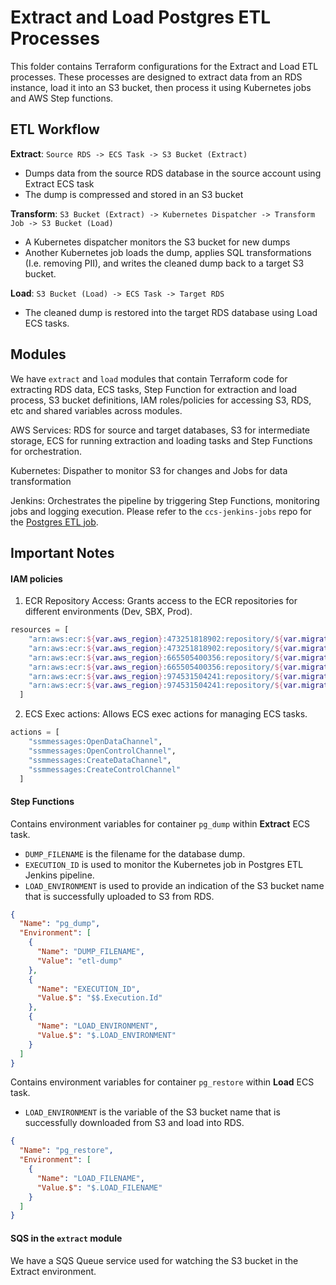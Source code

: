 # Extract and Load Postgres ETL Processes

This folder contains Terraform configurations for the Extract and Load ETL processes.
These processes are designed to extract data from an RDS instance, load it into an S3 bucket, then process it using Kubernetes jobs and AWS Step functions.

## ETL Workflow

**Extract**: `Source RDS -> ECS Task -> S3 Bucket (Extract)`
- Dumps data from the source RDS database in the source account using Extract ECS task
- The dump is compressed and stored in an S3 bucket

**Transform**: `S3 Bucket (Extract) -> Kubernetes Dispatcher -> Transform Job -> S3 Bucket (Load)`
- A Kubernetes dispatcher monitors the S3 bucket for new dumps
- Another Kubernetes job loads the dump, applies SQL transformations (I.e. removing PII), and writes the cleaned dump back to a target S3 bucket.

**Load**: `S3 Bucket (Load) -> ECS Task -> Target RDS`
- The cleaned dump is restored into the target RDS database using Load ECS tasks.

## Modules

We have `extract` and `load` modules that contain Terraform code for extracting RDS data, ECS tasks, Step Function for extraction and load process, S3 bucket definitions, IAM roles/policies for accessing S3, RDS, etc and shared variables across modules.

AWS Services: RDS for source and target databases, S3 for intermediate storage, ECS for running extraction and loading tasks and Step Functions for orchestration.

Kubernetes: Dispather to monitor S3 for changes and Jobs for data transformation

Jenkins: Orchestrates the pipeline by triggering Step Functions, monitoring jobs and logging execution. Please refer to the `ccs-jenkins-jobs` repo for the [Postgres ETL job](https://jenkins-eks.techopsdev.com/job/digitalmarketplace-1.5/job/postgres-etl/).

## Important Notes

#### IAM policies

1. ECR Repository Access: Grants access to the ECR repositories for different environments (Dev, SBX, Prod).

  ```terraform
  resources = [
      "arn:aws:ecr:${var.aws_region}:473251818902:repository/${var.migrator_name}",   # Dev
      "arn:aws:ecr:${var.aws_region}:473251818902:repository/${var.migrator_name}:*", # Dev
      "arn:aws:ecr:${var.aws_region}:665505400356:repository/${var.migrator_name}",   # SBX
      "arn:aws:ecr:${var.aws_region}:665505400356:repository/${var.migrator_name}:*", # SBX
      "arn:aws:ecr:${var.aws_region}:974531504241:repository/${var.migrator_name}",   # Prod
      "arn:aws:ecr:${var.aws_region}:974531504241:repository/${var.migrator_name}:*"  # Prod
    ]
  ```

2. ECS Exec actions: Allows ECS exec actions for managing ECS tasks.

  ```terraform
  actions = [
      "ssmmessages:OpenDataChannel",
      "ssmmessages:OpenControlChannel",
      "ssmmessages:CreateDataChannel",
      "ssmmessages:CreateControlChannel"
    ]
  ```

#### Step Functions
Contains environment variables for container `pg_dump` within **Extract** ECS task.
- `DUMP_FILENAME` is the filename for the database dump.
- `EXECUTION_ID` is used to monitor the Kubernetes job in Postgres ETL Jenkins pipeline.
- `LOAD_ENVIRONMENT` is used to provide an indication of the S3 bucket name that is successfully uploaded to S3 from RDS.

```json
{
  "Name": "pg_dump",
  "Environment": [
    {
      "Name": "DUMP_FILENAME",
      "Value": "etl-dump"
    },
    {
      "Name": "EXECUTION_ID",
      "Value.$": "$$.Execution.Id"
    },
    {
      "Name": "LOAD_ENVIRONMENT",
      "Value.$": "$.LOAD_ENVIRONMENT"
    }
  ]
}
```
Contains environment variables for container `pg_restore` within **Load** ECS task.
- `LOAD_ENVIRONMENT` is the variable of the S3 bucket name that is successfully downloaded from S3 and load into RDS.

```json
{
  "Name": "pg_restore",
  "Environment": [
    {
      "Name": "LOAD_FILENAME",
      "Value.$": "$.LOAD_FILENAME"
    }
  ]
}
```


#### SQS in the `extract` module

We have a SQS Queue service used for watching the S3 bucket in the Extract environment.


